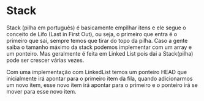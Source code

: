 # Stack

Stack (pilha em português) é basicamente empilhar itens e ele segue o conceito de Lifo (Last in First Out), ou seja, o primeiro que entra
é o primeiro que sai, sempre temos que tirar do topo da pilha.
Caso a gente saiba o tamanho máximo da stack podemos implementar com um array e um ponteiro. Mas geralmente é feita em Linked List pois 
dai a Stack(pilha) pode ser crescer várias vezes. 

Com uma implementação com LinkedList temos um ponteiro HEAD que inicialmente irá apontar para o primeiro item da fila, quando adicionarmos um 
novo item, esse novo item irá apontar para o primeiro e o ponteiro irá se mover para esse novo item.